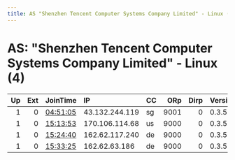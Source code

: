 ```yaml
---
title: AS "Shenzhen Tencent Computer Systems Company Limited" - Linux (4)
---
```


# AS: "Shenzhen Tencent Computer Systems Company Limited" - Linux (4)

|   Up |   Ext | JoinTime                                                                                              | IP             | CC   |   ORp |   Dirp | Version   | Contact   | Nickname   |   eFamMembers |
|-----:|------:|:------------------------------------------------------------------------------------------------------|:---------------|:-----|------:|-------:|:----------|:----------|:-----------|--------------:|
|    1 |     0 | [04:51:05](https://nusenu.github.io/OrNetStats/w/relay/5A4591F2FE48EC12BDC5045CBA3C9B9F2471E5DD.html) | 43.132.244.119 | sg   |  9001 |      0 | 0.3.5.15  | None      | thk01      |             1 |
|    1 |     0 | [15:13:53](https://nusenu.github.io/OrNetStats/w/relay/49628397FF1F049333F1F8944E6DD925B465096F.html) | 170.106.114.68 | us   |  9000 |      0 | 0.3.5.15  | None      | tenus      |             1 |
|    1 |     0 | [15:24:40](https://nusenu.github.io/OrNetStats/w/relay/37AA850D545D7ADDF598CB6F5CB68FCD5A7BD49B.html) | 162.62.117.240 | de   |  9000 |      0 | 0.3.5.15  | None      | tger       |             1 |
|    1 |     0 | [15:33:25](https://nusenu.github.io/OrNetStats/w/relay/1099D9C62E0AEE713AE7126D316CE1EA0D8A4721.html) | 162.62.63.186  | de   |  9000 |      0 | 0.3.5.15  | None      | tiger      |             1 |
